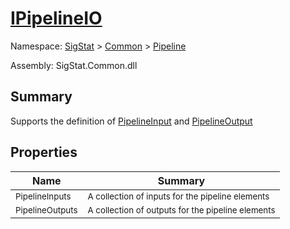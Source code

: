 # [IPipelineIO](./IPipelineIO.md)

Namespace: [SigStat]() > [Common](./../README.md) > [Pipeline](./README.md)

Assembly: SigStat.Common.dll

## Summary
Supports the definition of [PipelineInput](https://github.com/hargitomi97/sigstat/blob/master/docs/md/SigStat/Common/Pipeline/PipelineInput.md) and [PipelineOutput](https://github.com/hargitomi97/sigstat/blob/master/docs/md/SigStat/Common/Pipeline/PipelineOutput.md)

## Properties

| Name | Summary | 
| --- | --- | 
| <sub>PipelineInputs</sub><div style="pointer-events:none; cursor:default; width=500px;"></div>| <sub>A collection of inputs for the pipeline elements</sub>| <br>
| <sub>PipelineOutputs</sub><div style="pointer-events:none; cursor:default; width=500px;"></div>| <sub>A collection of outputs for the pipeline elements</sub>| <br>



